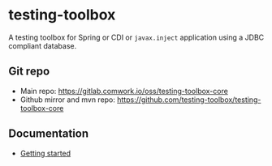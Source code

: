 # testing-toolbox

A testing toolbox for Spring or CDI or `javax.inject` application using a JDBC compliant database.

## Git repo

* Main repo: https://gitlab.comwork.io/oss/testing-toolbox-core
* Github mirror and mvn repo: https://github.com/testing-toolbox/testing-toolbox-core

## Documentation

* [Getting started](./docs/getting-started.md)
